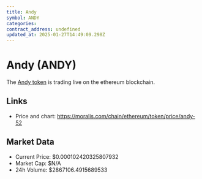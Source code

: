 ```yaml
---
title: Andy
symbol: ANDY
categories: 
contract_address: undefined
updated_at: 2025-01-27T14:49:09.298Z
---
```


# Andy (ANDY)
The [Andy token](https://moralis.com/chain/ethereum/token/price/andy-52) is trading live on the ethereum blockchain.

## Links
- Price and chart: https://moralis.com/chain/ethereum/token/price/andy-52

## Market Data
- Current Price: $0.000102420325807932
- Market Cap: $N/A
- 24h Volume: $2867106.4915689533
